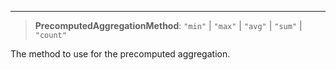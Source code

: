 ***

> **PrecomputedAggregationMethod**: `"min"` | `"max"` | `"avg"` | `"sum"` | `"count"`

The method to use for the precomputed aggregation.
